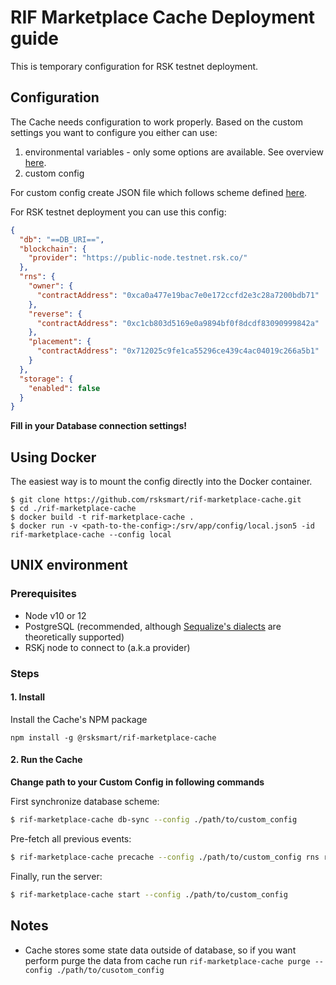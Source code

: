 # RIF Marketplace Cache Deployment guide

This is temporary configuration for RSK testnet deployment.

## Configuration

The Cache needs configuration to work properly. Based on the custom settings you want to configure you either can use:

 1. environmental variables - only some options are available. See overview [here](./README.md#environment-variables-overview).
 2. custom config

For custom config create JSON file which follows scheme defined [here](./src/definitions.ts).

For RSK testnet deployment you can use this config:

```json
{
  "db": "==DB_URI==",
  "blockchain": {
    "provider": "https://public-node.testnet.rsk.co/"
  },
  "rns": {
    "owner": {
      "contractAddress": "0xca0a477e19bac7e0e172ccfd2e3c28a7200bdb71"
    },
    "reverse": {
      "contractAddress": "0xc1cb803d5169e0a9894bf0f8dcdf83090999842a"
    },
    "placement": {
      "contractAddress": "0x712025c9fe1ca55296ce439c4ac04019c266a5b1"
    }
  },
  "storage": {
    "enabled": false
  }
}
```

**Fill in your Database connection settings!**

## Using Docker

The easiest way is to mount the config directly into the Docker container.

```
$ git clone https://github.com/rsksmart/rif-marketplace-cache.git
$ cd ./rif-marketplace-cache
$ docker build -t rif-marketplace-cache .
$ docker run -v <path-to-the-config>:/srv/app/config/local.json5 -id rif-marketplace-cache --config local
```

## UNIX environment

### Prerequisites

 - Node v10 or 12
 - PostgreSQL (recommended, although [Sequalize's dialects](https://sequelize.org/v5/manual/dialects.html) are theoretically supported)
 - RSKj node to connect to (a.k.a provider)

### Steps

#### 1. Install

Install the Cache's NPM package

```
npm install -g @rsksmart/rif-marketplace-cache
```

#### 2. Run the Cache

**Change path to your Custom Config in following commands**

First synchronize database scheme:

```bash
$ rif-marketplace-cache db-sync --config ./path/to/custom_config
```

Pre-fetch all previous events:

```bash
$ rif-marketplace-cache precache --config ./path/to/custom_config rns rates
```

Finally, run the server:

```bash
$ rif-marketplace-cache start --config ./path/to/custom_config
```

## Notes

 - Cache stores some state data outside of database, so if you want perform purge the data from cache run `rif-marketplace-cache purge --config ./path/to/cusotom_config`
